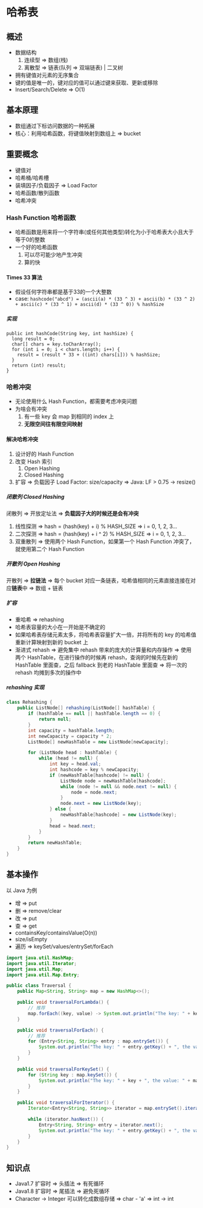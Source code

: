 # 哈希表

## 概述

- 数据结构
    1. 连续型 => 数组(栈)
    2. 离散型 => 链表(队列 => 双端链表) | 二叉树
- 拥有键值对元素的无序集合
- 键的值是唯一的，键对应的值可以通过键来获取、更新或移除
- Insert/Search/Delete => O(1)

## 基本原理

- 数组通过下标访问数据的一种拓展
- 核心：利用哈希函数，将键值映射到数组上 => bucket

## 重要概念

- 键值对
- 哈希桶/哈希槽
- 装填因子/负载因子 => Load Factor
- 哈希函数/散列函数
- 哈希冲突

### Hash Function 哈希函数

- 哈希函数是用来将一个字符串(或任何其他类型)转化为小于哈希表大小且大于等于0的整数
- 一个好的哈希函数
    1. 可以尽可能少地产生冲突
    2. 算的快

#### Times 33 算法

- 假设任何字符串都是基于33的一个大整数
- case: ` hashcode("abcd") = (ascii(a) * (33 ^ 3) + ascii(b) * (33 ^ 2) + ascii(c) * (33 ^ 1) + ascii(d) * (33 ^ 0)) % hashSize `

##### 实现

```
public int hashCode(String key, int hashSize) {
  long result = 0;
  char[] chars = key.toCharArray();
  for (int i = 0; i < chars.length; i++) {
    result = (result * 33 + ((int) chars[i])) % hashSize;
  }
  return (int) result;
}
```

### 哈希冲突

- 无论使用什么 Hash Function，都需要考虑冲突问题
- 为啥会有冲突
    1. 有一些 key 会 map 到相同的 index 上
    2. **无限空间往有限空间映射**

#### 解决哈希冲突

1. 设计好的 Hash Function
2. 改变 Hash 索引
    1. Open Hashing
    2. Closed Hashing
3. 扩容 => 负载因子 Load Factor: size/capacity => Java: LF > 0.75 -> resize()

##### 闭散列 Closed Hashing

闭散列 => 开放定址法 => **负载因子大的时候还是会有冲突**

1. 线性探测 => hash = (hash(key) + i) % HASH_SIZE => i = 0, 1, 2, 3...
2. 二次探测 => hash = (hash(key) + i ^ 2) % HASH_SIZE => i = 0, 1, 2, 3...
3. 双重散列 => 使用两个 Hash Function，如果第一个 Hash Function 冲突了，就使用第二个 Hash Function

##### 开散列 Open Hashing

开散列 => **拉链法** => 每个 bucket 对应一条链表，哈希值相同的元素直接连接在对应**链表**中 => 数组 + 链表

##### 扩容

- 重哈希 => rehashing
- 哈希表容量的大小在一开始是不确定的
- 如果哈希表存储元素太多，将哈希表容量扩大一倍，并将所有的 key 的哈希值重新计算映射到新的 bucket 上
- 渐进式 rehash => 避免集中 rehash 带来的庞大的计算量和内存操作 => 使用两个 HashTable，在进行操作的时候再 rehash，查询的时候先在新的 HashTable 里面查，之后 fallback 到老的
  HashTable 里面查 => 将一次的 rehash 均摊到多次的操作中

##### rehashing 实现

```java
class Rehashing {
    public ListNode[] rehashing(ListNode[] hashTable) {
        if (hashTable == null || hashTable.length == 0) {
            return null;
        }
        int capacity = hashTable.length;
        int newCapacity = capacity * 2;
        ListNode[] newHashTable = new ListNode[newCapacity];

        for (ListNode head : hashTable) {
            while (head != null) {
                int key = head.val;
                int hashcode = key % newCapacity;
                if (newHashTable[hashcode] != null) {
                    ListNode node = newHashTable[hashcode];
                    while (node != null && node.next != null) {
                        node = node.next;
                    }
                    node.next = new ListNode(key);
                } else {
                    newHashTable[hashcode] = new ListNode(key);
                }
                head = head.next;
            }
        }
        return newHashTable;
    }
}
```

## 基本操作

以 Java 为例

- 增 => put
- 删 => remove/clear
- 改 => put
- 查 => get
- containsKey/containsValue(O(n))
- size/isEmpty
- 遍历 => keySet/values/entrySet/forEach

```java
import java.util.HashMap;
import java.util.Iterator;
import java.util.Map;
import java.util.Map.Entry;

public class Traversal {
    public Map<String, String> map = new HashMap<>();

    public void traversalForLambda() {
        // 推荐
        map.forEach((key, value) -> System.out.println("The key: " + key + ", the value: " + value));
    }

    public void traversalForEach() {
        // 推荐
        for (Entry<String, String> entry : map.entrySet()) {
            System.out.println("The key: " + entry.getKey() + ", the value: " + entry.getValue());
        }
    }

    public void traversalForKeySet() {
        for (String key : map.keySet()) {
            System.out.println("The key: " + key + ", the value: " + map.get(key));
        }
    }

    public void traversalForIterator() {
        Iterator<Entry<String, String>> iterator = map.entrySet().iterator();

        while (iterator.hasNext()) {
            Entry<String, String> entry = iterator.next();
            System.out.println("The key: " + entry.getKey() + ", the value: " + entry.getValue());
        }
    }
}
```

## 知识点

- Java1.7 扩容时 => 头插法 => 有死循环
- Java1.8 扩容时 => 尾插法 => 避免死循环
- Character -> Integer 可以转化成数组存储 => char - 'a' => int -> int

